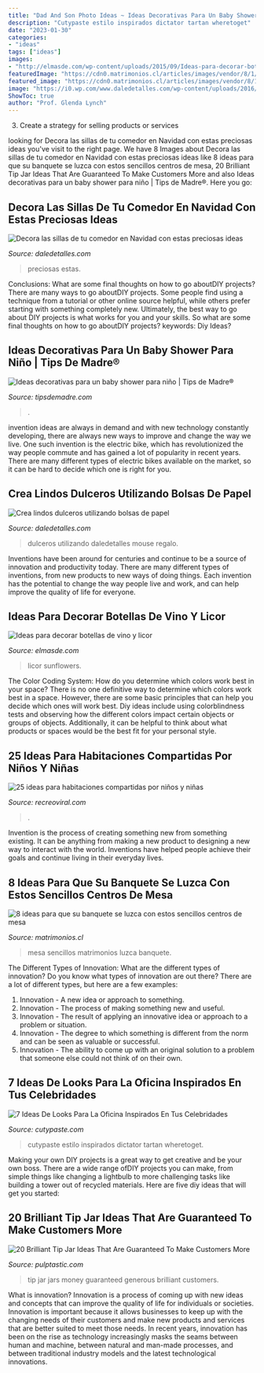 ```yaml
---
title: "Dad And Son Photo Ideas ~ Ideas Decorativas Para Un Baby Shower Para Niño"
description: "Cutypaste estilo inspirados dictator tartan wheretoget"
date: "2023-01-30"
categories:
- "ideas"
tags: ["ideas"]
images:
- "http://elmasde.com/wp-content/uploads/2015/09/Ideas-para-decorar-botellas-de-vino-y-licor-8.jpg"
featuredImage: "https://cdn0.matrimonios.cl/articles/images/vendor/8/1/2/7/3e6185faf29a20c52d69fabc140593d8_8_138127.jpg"
featured_image: "https://cdn0.matrimonios.cl/articles/images/vendor/8/1/2/7/3e6185faf29a20c52d69fabc140593d8_8_138127.jpg"
image: "https://i0.wp.com/www.daledetalles.com/wp-content/uploads/2016/09/sillas-decoradas-para-navidad8.jpg"
ShowToc: true
author: "Prof. Glenda Lynch"
---
```



3. Create a strategy for selling products or services 

	

		
looking for Decora las sillas de tu comedor en Navidad con estas preciosas ideas you've visit to the right page. We have 8 Images about Decora las sillas de tu comedor en Navidad con estas preciosas ideas like 8 ideas para que su banquete se luzca con estos sencillos centros de mesa, 20 Brilliant Tip Jar Ideas That Are Guaranteed To Make Customers More and also Ideas decorativas para un baby shower para niño | Tips de Madre®. Here you go:
		
    
## Decora Las Sillas De Tu Comedor En Navidad Con Estas Preciosas Ideas

<img loading=lazy src="https://i0.wp.com/www.daledetalles.com/wp-content/uploads/2016/09/sillas-decoradas-para-navidad8.jpg" onerror="this.onerror=null;this.src='https://tse2.mm.bing.net/th?id=OIP.HvLK6qjmhyWRo4kNircRlAHaJ3&amp;pid=15.1';" alt="Decora las sillas de tu comedor en Navidad con estas preciosas ideas">

_Source: daledetalles.com_

>preciosas estas. 

	

Conclusions: What are some final thoughts on how to go aboutDIY projects?
There are many ways to go aboutDIY projects. Some people find using a technique from a tutorial or other online source helpful, while others prefer starting with something completely new. Ultimately, the best way to go about DIY projects is what works for you and your skills. So what are some final thoughts on how to go aboutDIY projects? keywords: Diy Ideas?

    
## Ideas Decorativas Para Un Baby Shower Para Niño | Tips De Madre®

<img loading=lazy src="https://tipsdemadre.com/wp-content/uploads/2015/08/babyshower-postre-regalo.jpg" onerror="this.onerror=null;this.src='https://tse2.mm.bing.net/th?id=OIP.cqUkaGGP9YG_FDhWVUMizQHaPF&amp;pid=15.1';" alt="Ideas decorativas para un baby shower para niño | Tips de Madre®">

_Source: tipsdemadre.com_

>. 

	

invention ideas are always in demand and with new technology constantly developing, there are always new ways to improve and change the way we live. One such invention is the electric bike, which has revolutionized the way people commute and has gained a lot of popularity in recent years. There are many different types of electric bikes available on the market, so it can be hard to decide which one is right for you.

    
## Crea Lindos Dulceros Utilizando Bolsas De Papel

<img loading=lazy src="https://i0.wp.com/www.daledetalles.com/wp-content/uploads/2017/05/bolsas-de-papel8.jpg?resize=502%2C672" onerror="this.onerror=null;this.src='https://tse2.mm.bing.net/th?id=OIP.VVPTPq2QyhM1RWbr2K-fBwHaJ6&amp;pid=15.1';" alt="Crea lindos dulceros utilizando bolsas de papel">

_Source: daledetalles.com_

>dulceros utilizando daledetalles mouse regalo. 

	

Inventions have been around for centuries and continue to be a source of innovation and productivity today. There are many different types of inventions, from new products to new ways of doing things. Each invention has the potential to change the way people live and work, and can help improve the quality of life for everyone.

    
## Ideas Para Decorar Botellas De Vino Y Licor

<img loading=lazy src="http://elmasde.com/wp-content/uploads/2015/09/Ideas-para-decorar-botellas-de-vino-y-licor-8.jpg" onerror="this.onerror=null;this.src='https://tse4.mm.bing.net/th?id=OIP.cBopm__DIumNOGsV_P_YtAAAAA&amp;pid=15.1';" alt="Ideas para decorar botellas de vino y licor">

_Source: elmasde.com_

>licor sunflowers. 

	

The Color Coding System: How do you determine which colors work best in your space?
There is no one definitive way to determine which colors work best in a space. However, there are some basic principles that can help you decide which ones will work best. Diy ideas include using colorblindness tests and observing how the different colors impact certain objects or groups of objects. Additionally, it can be helpful to think about what products or spaces would be the best fit for your personal style.

    
## 25 Ideas Para Habitaciones Compartidas Por Niños Y Niñas

<img loading=lazy src="https://www.recreoviral.com/wp-content/uploads/2015/10/Creativas-habitaciones-compartidas-por-niños-y-niñas-20.jpg" onerror="this.onerror=null;this.src='https://tse4.mm.bing.net/th?id=OIP.-Ts-U_rcLPJoeXxO7y8MzAHaE8&amp;pid=15.1';" alt="25 ideas para habitaciones compartidas por niños y niñas">

_Source: recreoviral.com_

>. 

	

Invention is the process of creating something new from something existing. It can be anything from making a new product to designing a new way to interact with the world. Inventions have helped people achieve their goals and continue living in their everyday lives.

    
## 8 Ideas Para Que Su Banquete Se Luzca Con Estos Sencillos Centros De Mesa

<img loading=lazy src="https://cdn0.matrimonios.cl/articles/images/vendor/8/1/2/7/3e6185faf29a20c52d69fabc140593d8_8_138127.jpg" onerror="this.onerror=null;this.src='https://tse2.mm.bing.net/th?id=OIP.SCeorGUYqgrdFyQl_5ONLwHaLF&amp;pid=15.1';" alt="8 ideas para que su banquete se luzca con estos sencillos centros de mesa">

_Source: matrimonios.cl_

>mesa sencillos matrimonios luzca banquete. 

	

The Different Types of Innovation: What are the different types of innovation?
Do you know what types of innovation are out there? There are a lot of different types, but here are a few examples: 
1. Innovation - A new idea or approach to something. 
2. Innovation - The process of making something new and useful. 
3. Innovation - The result of applying an innovative idea or approach to a problem or situation. 
4. Innovation - The degree to which something is different from the norm and can be seen as valuable or successful. 
5. Innovation - The ability to come up with an original solution to a problem that someone else could not think of on their own.

    
## 7 Ideas De Looks Para La Oficina Inspirados En Tus Celebridades

<img loading=lazy src="https://www.cutypaste.com/wp-content/uploads/2015/12/main.original.640x0c-112.jpg" onerror="this.onerror=null;this.src='https://tse3.mm.bing.net/th?id=OIP.Q7NNdhHNhKQYEvrWymy7NgHaMd&amp;pid=15.1';" alt="7 Ideas De Looks Para La Oficina Inspirados En Tus Celebridades">

_Source: cutypaste.com_

>cutypaste estilo inspirados dictator tartan wheretoget. 

	

Making your own DIY projects is a great way to get creative and be your own boss. There are a wide range ofDIY projects you can make, from simple things like changing a lightbulb to more challenging tasks like building a tower out of recycled materials. Here are five diy ideas that will get you started: 

    
## 20 Brilliant Tip Jar Ideas That Are Guaranteed To Make Customers More

<img loading=lazy src="https://pulptastic.com/wp-content/uploads/2014/07/these-tip-jars-will-definitely-get-money-21.jpg" onerror="this.onerror=null;this.src='https://tse3.mm.bing.net/th?id=OIP.8qO-mP66P_mw6uzN5N5AEwHaJ3&amp;pid=15.1';" alt="20 Brilliant Tip Jar Ideas That Are Guaranteed To Make Customers More">

_Source: pulptastic.com_

>tip jar jars money guaranteed generous brilliant customers. 

	

What is innovation?
Innovation is a process of coming up with new ideas and concepts that can improve the quality of life for individuals or societies. Innovation is important because it allows businesses to keep up with the changing needs of their customers and make new products and services that are better suited to meet those needs. In recent years, innovation has been on the rise as technology increasingly masks the seams between human and machine, between natural and man-made processes, and between traditional industry models and the latest technological innovations.

